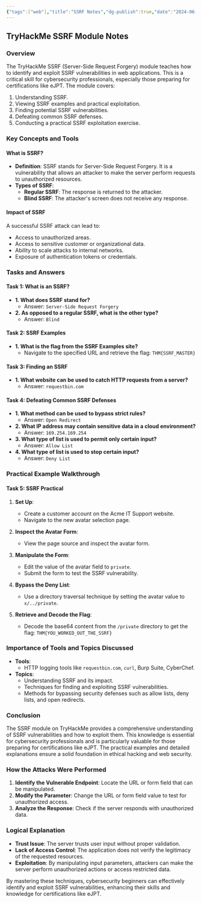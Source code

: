 ```yaml
---
{"tags":["web"],"title":"SSRF Notes","dg-publish":true,"date":"2024-06-07 18:44:36","permalink":"/thm-notes/web-fundamentals-path/ssrf-room/","dgPassFrontmatter":true}
---
```


## TryHackMe SSRF Module Notes

### Overview
The TryHackMe SSRF (Server-Side Request Forgery) module teaches how to identify and exploit SSRF vulnerabilities in web applications. This is a critical skill for cybersecurity professionals, especially those preparing for certifications like eJPT. The module covers:

1. Understanding SSRF.
2. Viewing SSRF examples and practical exploitation.
3. Finding potential SSRF vulnerabilities.
4. Defeating common SSRF defenses.
5. Conducting a practical SSRF exploitation exercise.

### Key Concepts and Tools

#### What is SSRF?
- **Definition**: SSRF stands for Server-Side Request Forgery. It is a vulnerability that allows an attacker to make the server perform requests to unauthorized resources.
- **Types of SSRF**:
  - **Regular SSRF**: The response is returned to the attacker.
  - **Blind SSRF**: The attacker's screen does not receive any response.

#### Impact of SSRF
A successful SSRF attack can lead to:
- Access to unauthorized areas.
- Access to sensitive customer or organizational data.
- Ability to scale attacks to internal networks.
- Exposure of authentication tokens or credentials.

### Tasks and Answers

#### Task 1: What is an SSRF?
- **1. What does SSRF stand for?**
  - Answer: `Server-Side Request Forgery`
- **2. As opposed to a regular SSRF, what is the other type?**
  - Answer: `Blind`

#### Task 2: SSRF Examples
- **1. What is the flag from the SSRF Examples site?**
  - Navigate to the specified URL and retrieve the flag: `THM{SSRF_MASTER}`

#### Task 3: Finding an SSRF
- **1. What website can be used to catch HTTP requests from a server?**
  - Answer: `requestbin.com`

#### Task 4: Defeating Common SSRF Defenses
- **1. What method can be used to bypass strict rules?**
  - Answer: `Open Redirect`
- **2. What IP address may contain sensitive data in a cloud environment?**
  - Answer: `169.254.169.254`
- **3. What type of list is used to permit only certain input?**
  - Answer: `Allow List`
- **4. What type of list is used to stop certain input?**
  - Answer: `Deny List`

### Practical Example Walkthrough

#### Task 5: SSRF Practical

1. **Set Up**:
   - Create a customer account on the Acme IT Support website.
   - Navigate to the new avatar selection page.

2. **Inspect the Avatar Form**:
   - View the page source and inspect the avatar form.

3. **Manipulate the Form**:
   - Edit the value of the avatar field to `private`.
   - Submit the form to test the SSRF vulnerability.

4. **Bypass the Deny List**:
   - Use a directory traversal technique by setting the avatar value to `x/../private`.

5. **Retrieve and Decode the Flag**:
   - Decode the base64 content from the `/private` directory to get the flag: `THM{YOU_WORKED_OUT_THE_SSRF}`

### Importance of Tools and Topics Discussed

- **Tools**: 
  - HTTP logging tools like `requestbin.com`, `curl`, Burp Suite, CyberChef.
- **Topics**: 
  - Understanding SSRF and its impact.
  - Techniques for finding and exploiting SSRF vulnerabilities.
  - Methods for bypassing security defenses such as allow lists, deny lists, and open redirects.

### Conclusion
The SSRF module on TryHackMe provides a comprehensive understanding of SSRF vulnerabilities and how to exploit them. This knowledge is essential for cybersecurity professionals and is particularly valuable for those preparing for certifications like eJPT. The practical examples and detailed explanations ensure a solid foundation in ethical hacking and web security.

### How the Attacks Were Performed

1. **Identify the Vulnerable Endpoint**: Locate the URL or form field that can be manipulated.
2. **Modify the Parameter**: Change the URL or form field value to test for unauthorized access.
3. **Analyze the Response**: Check if the server responds with unauthorized data.

### Logical Explanation

- **Trust Issue**: The server trusts user input without proper validation.
- **Lack of Access Control**: The application does not verify the legitimacy of the requested resources.
- **Exploitation**: By manipulating input parameters, attackers can make the server perform unauthorized actions or access restricted data.

By mastering these techniques, cybersecurity beginners can effectively identify and exploit SSRF vulnerabilities, enhancing their skills and knowledge for certifications like eJPT.